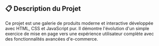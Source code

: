 
## 📋 Description du Projet

Ce projet est une galerie de produits moderne et interactive développée avec HTML, CSS et JavaScript pur. Il démontre l'évolution d'un simple exercice de mise en page vers une expérience utilisateur complète avec des fonctionnalités avancées d'e-commerce.
